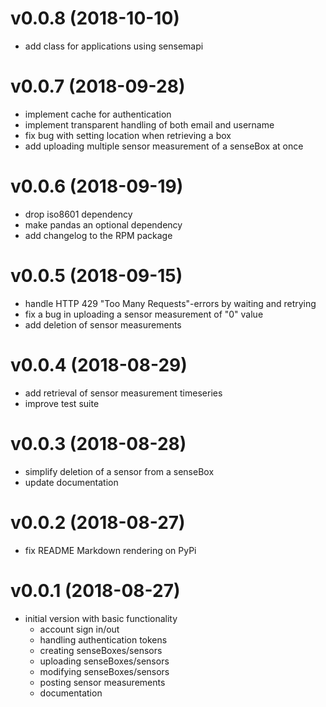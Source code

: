 v0.0.8 (2018-10-10)
======================

- add class for applications using sensemapi

v0.0.7 (2018-09-28)
======================

- implement cache for authentication
- implement transparent handling of both email and username
- fix bug with setting location when retrieving a box
- add uploading multiple sensor measurement of a senseBox at once

v0.0.6 (2018-09-19)
======================

- drop iso8601 dependency
- make pandas an optional dependency
- add changelog to the RPM package

v0.0.5 (2018-09-15)
======================

- handle HTTP 429 "Too Many Requests"-errors by waiting and retrying
- fix a bug in uploading a sensor measurement of "0" value
- add deletion of sensor measurements

v0.0.4 (2018-08-29)
======================

- add retrieval of sensor measurement timeseries
- improve test suite

v0.0.3 (2018-08-28)
======================

- simplify deletion of a sensor from a senseBox
- update documentation

v0.0.2 (2018-08-27)
======================

- fix README Markdown rendering on PyPi

v0.0.1 (2018-08-27)
======================

- initial version with basic functionality
    - account sign in/out
    - handling authentication tokens
    - creating senseBoxes/sensors
    - uploading senseBoxes/sensors
    - modifying senseBoxes/sensors
    - posting sensor measurements
    - documentation
